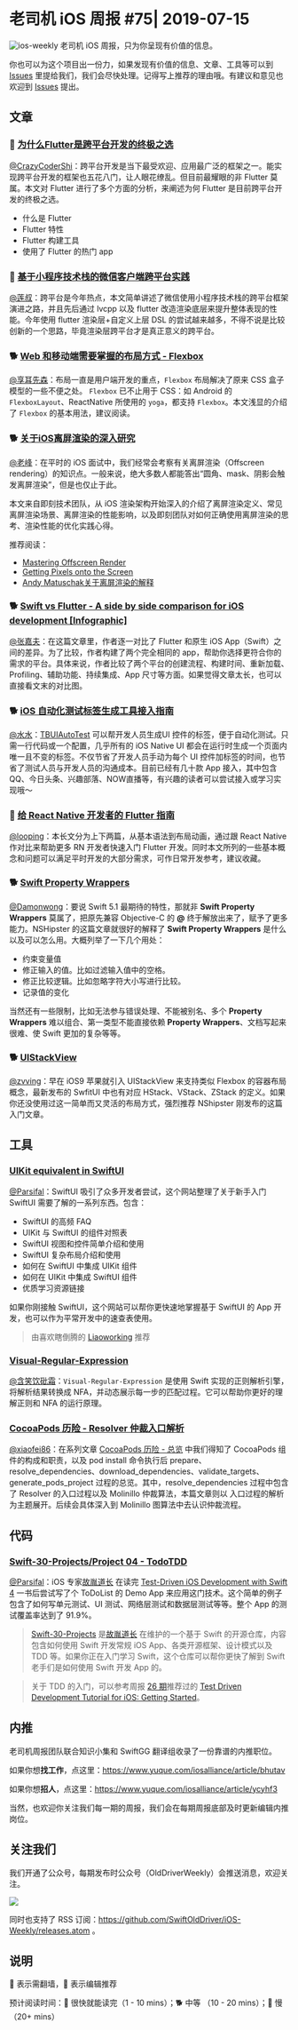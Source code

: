 # 老司机 iOS 周报 #75| 2019-07-15

![ios-weekly](https://github.com/SwiftOldDriver/iOS-Weekly/blob/master/assets/ios-weekly.png?raw=true)
老司机 iOS 周报，只为你呈现有价值的信息。

你也可以为这个项目出一份力，如果发现有价值的信息、文章、工具等可以到 [Issues](https://github.com/SwiftOldDriver/iOS-Weekly/issues) 里提给我们，我们会尽快处理。记得写上推荐的理由哦。有建议和意见也欢迎到 [Issues](https://github.com/SwiftOldDriver/iOS-Weekly/issues) 提出。


## 文章

### 🐎 [为什么Flutter是跨平台开发的终极之选](https://mp.weixin.qq.com/s/R0sk9CGPbBksSnWV9xtGSg)

[@CrazyCoderShi](https://github.com/CrazyCoderShi)：跨平台开发是当下最受欢迎、应用最广泛的框架之一。能实现跨平台开发的框架也五花八门，让人眼花缭乱。但目前最耀眼的非 Flutter 莫属。本文对 Flutter 进行了多个方面的分析，来阐述为何 Flutter 是目前跨平台开发的终极之选。

- 什么是 Flutter
- Flutter 特性
- Flutter 构建工具
- 使用了 Flutter 的热门 app


### 🐎 [基于小程序技术栈的微信客户端跨平台实践](https://mp.weixin.qq.com/s/V-H3pF9ytfXRhZG0PGIKsw)

[@莲叔](https://weibo.com/aaaron7)：跨平台是今年热点，本文简单讲述了微信使用小程序技术栈的跨平台框架演进之路，并且先后通过 lvcpp 以及 flutter 改造渲染底层来提升整体表现的性能。今年使用 flutter 渲染层+自定义上层 DSL 的尝试越来越多，不得不说是比较创新的一个思路，毕竟渲染层跨平台才是真正意义的跨平台。

### 🐕 [Web 和移动端需要掌握的布局方式 - Flexbox](https://mp.weixin.qq.com/s/WVqnmIbIkxsvBMhHydwHAg)

[@享耳先森](https://github.com/iblacksun)：布局一直是用户端开发的重点，`Flexbox` 布局解决了原来 CSS 盒子模型的一些不便之处。 `Flexbox` 已不止用于 CSS：如 Android 的 `FlexboxLayout`、ReactNative 所使用的 `yoga`，都支持 `Flexbox`。本文浅显的介绍了 `Flexbox` 的基本用法，建议阅读。

### 🐕 [关于iOS离屏渲染的深入研究](https://zhuanlan.zhihu.com/p/72653360)

[@老峰](https://github.com/GesanTung)：在平时的 iOS 面试中，我们经常会考察有关离屏渲染（Offscreen rendering）的知识点。一般来说，绝大多数人都能答出“圆角、mask、阴影会触发离屏渲染”，但是也仅止于此。

本文来自即刻技术团队，从 iOS 渲染架构开始深入的介绍了离屏渲染定义、常见离屏渲染场景、离屏渲染的性能影响，以及即刻团队对如何正确使用离屏渲染的思考、渲染性能的优化实践心得。

推荐阅读：
- [Mastering Offscreen Render](https://github.com/seedante/iOS-Note/wiki/Mastering-Offscreen-Render)
- [Getting Pixels onto the Screen](https://www.objc.io/issues/3-views/moving-pixels-onto-the-screen/)
- [Andy Matuschak关于离屏渲染的解释](https://lobste.rs/s/ckm4uw/performance_minded_take_on_ios_design#c_itdkfh)

### 🐕 [Swift vs Flutter - A side by side comparison for iOS development [Infographic]](https://blog.codemagic.io/flutter-vs-swift/)

[@张嘉夫](https://github.com/josephchang10)：在这篇文章里，作者逐一对比了 Flutter 和原生 iOS App（Swift）之间的差异。为了比较，作者构建了两个完全相同的 app，帮助你选择更符合你的需求的平台。具体来说，作者比较了两个平台的创建流程、构建时间、重新加载、Profiling、辅助功能、持续集成、App 尺寸等方面。如果觉得文章太长，也可以直接看文末的对比图。

### 🐕 [iOS 自动化测试标签生成工具接入指南](http://yulingtianxia.com/blog/2018/08/13/TBUIAutoTest-Usage/)
[@水水](https://www.xuyanlan.com/)：[TBUIAutoTest](https://github.com/yulingtianxia/TBUIAutoTest) 可以帮开发人员生成UI 控件的标签，便于自动化测试。只需一行代码或一个配置，几乎所有的 iOS Native UI 都会在运行时生成一个页面内唯一且不变的标签。不仅节省了开发人员手动为每个 UI 控件加标签的时间，也节省了测试人员与开发人员的沟通成本。目前已经有几十款 App 接入，其中包含 QQ、今日头条、兴趣部落、NOW直播等，有兴趣的读者可以尝试接入或学习实现哦～

### 🐢 [给 React Native 开发者的 Flutter 指南](https://mp.weixin.qq.com/s/MyFjQJqojviYJuQKf5MsGA)

[@looping](https://github.com/looping)：本长文分为上下两篇，从基本语法到布局动画，通过跟 React Native 作对比来帮助更多 RN 开发者快速入门 Flutter 开发。同时本文所列的一些基本概念和问题可以满足平时开发的大部分需求，可作日常开发参考，建议收藏。

### 🐕 [Swift Property Wrappers](https://nshipster.com/propertywrapper/)

[@Damonwong](https://github.com/Damonvvong)：要说 Swift 5.1 最期待的特性，那就非 **Swift Property Wrappers** 莫属了，把原先兼容 Objective-C 的 **@** 终于解放出来了，赋予了更多能力。NSHipster 的这篇文章就很好的解释了 **Swift Property Wrappers** 是什么以及可以怎么用。大概列举了一下几个用处：

- 约束变量值
- 修正输入的值。比如过滤输入值中的空格。
- 修正比较逻辑。比如忽略字符大小写进行比较。
- 记录值的变化

当然还有一些限制，比如无法参与错误处理、不能被别名、多个 **Property Wrappers** 难以组合、第一类型不能直接依赖 **Property Wrappers**、文档写起来很难、使 Swift 更加的复杂等等。

### 🐕 [UIStackView](https://nshipster.com/uistackview/)

[@zvving](https://github.com/zvving)：早在 iOS9 苹果就引入 UIStackView 来支持类似 Flexbox 的容器布局概念，最新发布的 SwfitUI 中也有对应 HStack、VStack、ZStack 的定义。如果你还没使用过这一简单而又灵活的布局方式，强烈推荐 NShipster 刚发布的这篇入门文章。


## 工具

### [UIKit equivalent in SwiftUI](https://goshdarnswiftui.com/)

[@Parsifal](https://weibo.com/parsifalchang)：SwiftUI 吸引了众多开发者尝试，这个网站整理了关于新手入门 SwiftUI 需要了解的一系列东西。包含：

- SwiftUI 的高频 FAQ
- UIKit 与 SwiftUI 的组件对照表
- SwiftUI 视图和控件简单介绍和使用
- SwiftUI 复杂布局介绍和使用
- 如何在 SwiftUI 中集成 UIKit 组件
- 如何在 UIKit 中集成 SwiftUI 组件
- 优质学习资源链接

如果你刚接触 SwiftUI，这个网站可以帮你更快速地掌握基于 SwiftUI 的 App 开发，也可以作为平常开发中的速查表使用。

> 由喜欢瞎倒腾的 [Liaoworking](https://github.com/Liaoworking) 推荐

### [Visual-Regular-Expression](https://github.com/White-White/Visual-Regular-Expression)

[@含笑饮砒霜](https://weibo.com/chinafishnews/)：`Visual-Regular-Expression` 是使用 Swift 实现的正则解析引擎，将解析结果转换成 NFA，并动态展示每一步的匹配过程。它可以帮助你更好的理解正则和 NFA 的运行原理。

### [CocoaPods 历险 - Resolver 仲裁入口解析](https://mp.weixin.qq.com/s/o-v41MlTAX2Oeg_BeSLKEw)

[@xiaofei86](https://weibo.com/xuyafei86)：在系列文章 [CocoaPods 历险 - 总览](https://www.desgard.com/cocoapods-1) 中我们得知了 CocoaPods 组件的构成和职责，以及 pod install 命令执行后 prepare、resolve_dependencies、download_dependencies、validate_targets、generate_pods_project 过程的总览。其中，resolve_dependencies 过程中包含了 Resolver 的入口过程以及 Molinillo 仲裁算法，本篇文章则以 入口过程的解析为主题展开。后续会具体深入到 Molinillo 图算法中去认识仲裁流程。

## 代码

### [Swift-30-Projects/Project 04 - TodoTDD](https://github.com/soapyigu/Swift-30-Projects/tree/master/Project%2004%20-%20TodoTDD)

[@Parsifal](https://weibo.com/parsifalchang)：iOS 专家[故胤道长](https://weibo.com/soapyigu) 在读完 [Test-Driven iOS Development with Swift 4](https://www.amazon.com/Test-Driven-iOS-Development-Swift-maintainable/dp/1788475704) 一书后尝试写了个 ToDoList 的 Demo App 来应用这门技术。这个简单的例子包含了如何写单元测试、UI 测试、网络层测试和数据层测试等等。整个 App 的测试覆盖率达到了 91.9%。

> [Swift-30-Projects](https://github.com/soapyigu/Swift-30-Projects) 是[故胤道长](https://weibo.com/soapyigu) 在维护的一个基于 Swift 的开源仓库，内容包含如何使用 Swift 开发常规 iOS App、各类开源框架、设计模式以及 TDD 等。如果你正在入门学习 Swift，这个仓库可以帮你更快了解到 Swift 老手们是如何使用 Swift 开发 App 的。

> 关于 TDD 的入门，可以参考周报 [26 期](https://github.com/SwiftOldDriver/iOS-Weekly/blob/59bfdf3859a67d5667319000e4ee70f8f9cd6f76/Reports/%2326-2018.07.09.md)推荐过的 [Test Driven Development Tutorial for iOS: Getting Started](https://www.raywenderlich.com/185640/test-driven-development-tutorial)。

## 内推

老司机周报团队联合知识小集和 SwiftGG 翻译组收录了一份靠谱的内推职位。

如果你想**找工作**，点这里：https://www.yuque.com/iosalliance/article/bhutav

如果你想**招人**，点这里：https://www.yuque.com/iosalliance/article/ycyhf3

当然，也欢迎你关注我们每一期的周报，我们会在每期周报底部及时更新编辑内推岗位。

## 关注我们

我们开通了公众号，每期发布时公众号（OldDriverWeekly）会推送消息，欢迎关注。

![](https://github.com/SwiftOldDriver/iOS-Weekly/blob/master/assets/qrcode_for_wechat.jpg?raw=true)

同时也支持了 RSS 订阅：https://github.com/SwiftOldDriver/iOS-Weekly/releases.atom 。

## 说明

🚧 表示需翻墙，🌟 表示编辑推荐

预计阅读时间：🐎 很快就能读完（1 - 10 mins）；🐕 中等 （10 - 20 mins）；🐢 慢（20+ mins）


